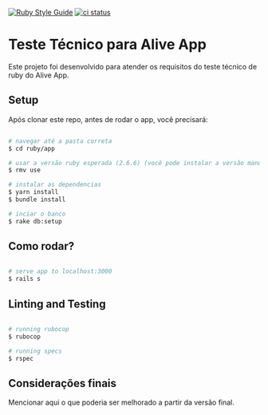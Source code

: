 [![Ruby Style Guide](https://img.shields.io/badge/code_style-rubocop-brightgreen.svg)](https://github.com/rubocop-hq/rubocop) <a href="https://github.com/luciandavila/hiring/actions?query=workflow%3Aci"><img alt="ci status" src="https://github.com/luciandavila/hiring/workflows/ci/badge.svg"></a>

# Teste Técnico para Alive App

Este projeto foi desenvolvido para atender os requisitos do teste técnico de ruby do Alive App.

## Setup

Após clonar este repo, antes de rodar o app, você precisará:
```bash

# navegar até a pasta correta
$ cd ruby/app

# usar a versão ruby esperada (2.6.6) (você pode instalar a versão manualmente caso deseje)
$ rmv use

# instalar as dependencias
$ yarn install
$ bundle install

# inciar o banco
$ rake db:setup

```

## Como rodar?

```bash

# serve app to localhost:3000
$ rails s
```

## Linting and Testing

```bash

# running rubocop
$ rubocop

# running specs
$ rspec
```

## Considerações finais

Mencionar aqui o que poderia ser melhorado a partir da versão final.